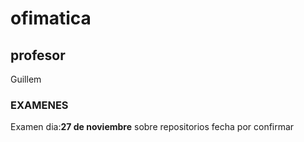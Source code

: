 # ofimatica
## profesor
Guillem
### EXAMENES
Examen dia:**27 de noviembre** sobre repositorios
fecha por confirmar
